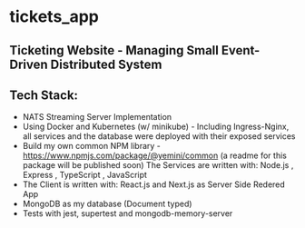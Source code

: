 # tickets_app
Ticketing Website - Managing Small Event-Driven Distributed System
---
## Tech Stack: 

* NATS Streaming Server Implementation
* Using Docker and Kubernetes (w/ minikube) - Including Ingress-Nginx, all services and the database were deployed with their exposed     services
* Build my own common NPM library  - https://www.npmjs.com/package/@yemini/common (a readme for this package will be published soon)
 The Services are written with: Node.js , Express , TypeScript  , JavaScript
* The Client is written with: React.js and Next.js as Server Side Redered App
* MongoDB as my database (Document typed)
* Tests with jest, supertest and mongodb-memory-server

